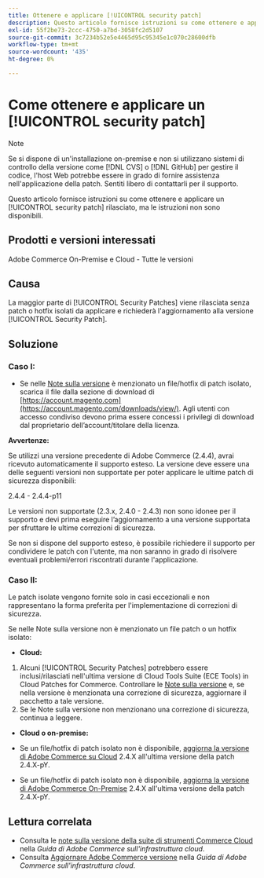 ```yaml
---
title: Ottenere e applicare [!UICONTROL security patch]
description: Questo articolo fornisce istruzioni su come ottenere e applicare un [!UICONTROL security patch] rilasciato, ma le istruzioni non sono disponibili.
exl-id: 55f2be73-2ccc-4750-a7bd-3058fc2d5107
source-git-commit: 3c7234b52e5e4465d95c95345e1c070c28600dfb
workflow-type: tm+mt
source-wordcount: '435'
ht-degree: 0%

---
```


# Come ottenere e applicare un [!UICONTROL security patch]

>[!NOTE]
>Se si dispone di un&#39;installazione on-premise e non si utilizzano sistemi di controllo della versione come [!DNL CVS] o [!DNL GitHub] per gestire il codice, l&#39;host Web potrebbe essere in grado di fornire assistenza nell&#39;applicazione della patch. Sentiti libero di contattarli per il supporto.

Questo articolo fornisce istruzioni su come ottenere e applicare un [!UICONTROL security patch] rilasciato, ma le istruzioni non sono disponibili.

## Prodotti e versioni interessati

Adobe Commerce On-Premise e Cloud - Tutte le versioni


## Causa

La maggior parte di [!UICONTROL Security Patches] viene rilasciata senza patch o hotfix isolati da applicare e richiederà l&#39;aggiornamento alla versione [!UICONTROL Security Patch].

## Soluzione


### Caso I:

* Se nelle [Note sulla versione](https://experienceleague.adobe.com/it/docs/commerce-on-cloud/user-guide/release-notes/cloud-tools-suite) è menzionato un file/hotfix di patch isolato, scarica il file dalla sezione di download di [https://account.magento.com](https://account.magento.com/downloads/view/). Agli utenti con accesso condiviso devono prima essere concessi i privilegi di download dal proprietario dell’account/titolare della licenza.

**Avvertenze:**

Se utilizzi una versione precedente di Adobe Commerce (2.4.4), avrai ricevuto automaticamente il supporto esteso. La versione deve essere una delle seguenti versioni non supportate per poter applicare le ultime patch di sicurezza disponibili:

2.4.4 - 2.4.4-p11

Le versioni non supportate (2.3.x, 2.4.0 - 2.4.3) non sono idonee per il supporto e devi prima eseguire l’aggiornamento a una versione supportata per sfruttare le ultime correzioni di sicurezza.

Se non si dispone del supporto esteso, è possibile richiedere il supporto per condividere le patch con l&#39;utente, ma non saranno in grado di risolvere eventuali problemi/errori riscontrati durante l&#39;applicazione.

### Caso II:

Le patch isolate vengono fornite solo in casi eccezionali e non rappresentano la forma preferita per l&#39;implementazione di correzioni di sicurezza.

Se nelle Note sulla versione non è menzionato un file patch o un hotfix isolato:

* **Cloud:**

1. Alcuni [!UICONTROL Security Patches] potrebbero essere inclusi/rilasciati nell&#39;ultima versione di Cloud Tools Suite (ECE Tools) in Cloud Patches for Commerce. Controllare le [Note sulla versione](https://experienceleague.adobe.com/it/docs/commerce-cloud-service/user-guide/release-notes/cloud-tools-suite) e, se nella versione è menzionata una correzione di sicurezza, aggiornare il pacchetto a tale versione.
1. Se le Note sulla versione non menzionano una correzione di sicurezza, continua a leggere.

* **Cloud o on-premise:**

* Se un file/hotfix di patch isolato non è disponibile, [aggiorna la versione di Adobe Commerce su Cloud](https://experienceleague.adobe.com/it/docs/commerce-cloud-service/user-guide/develop/upgrade/commerce-version) 2.4.X all&#39;ultima versione della patch 2.4.X-pY.
* Se un file/hotfix di patch isolato non è disponibile, [aggiorna la versione di Adobe Commerce On-Premise](https://experienceleague.adobe.com/it/docs/commerce-operations/upgrade-guide/implementation/perform-upgrade) 2.4.X all&#39;ultima versione della patch 2.4.X-pY.

## Lettura correlata

* Consulta le [note sulla versione della suite di strumenti Commerce Cloud](https://experienceleague.adobe.com/it/docs/commerce-cloud-service/user-guide/release-notes/cloud-tools-suite) nella *Guida di Adobe Commerce sull&#39;infrastruttura cloud*.
* Consulta [Aggiornare Adobe Commerce versione](https://experienceleague.adobe.com/it/docs/commerce-cloud-service/user-guide/develop/upgrade/commerce-version) nella *Guida di Adobe Commerce sull&#39;infrastruttura cloud*.
